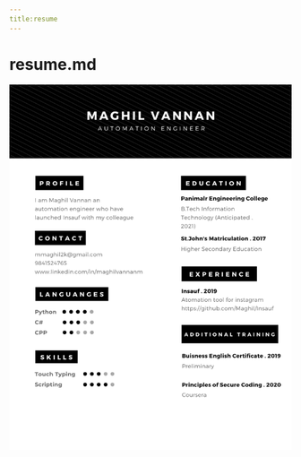 ```yaml
---
title:resume
---
```


<h1>resume.md</h1>
<img src="https://github.com/Maghil/Maghil.github.io/blob/master/images/Automation%20Engineer.png">
